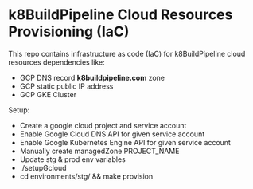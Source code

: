 # k8BuildPipeline Cloud Resources Provisioning (IaC)

This repo contains infrastructure as code (IaC) for k8BuildPipeline cloud resources dependencies like:

  - GCP DNS record **k8buildpipeline.com** zone
  - GCP static public IP address
  - GCP GKE Cluster

Setup:

  - Create a google cloud project and service account
  - Enable Google Cloud DNS API for given service account
  - Enable Google Kubernetes Engine API for given service account
  - Manually create managedZone PROJECT_NAME
  - Update stg & prod env variables
  - ./setupGcloud
  - cd environments/stg/ && make provision

